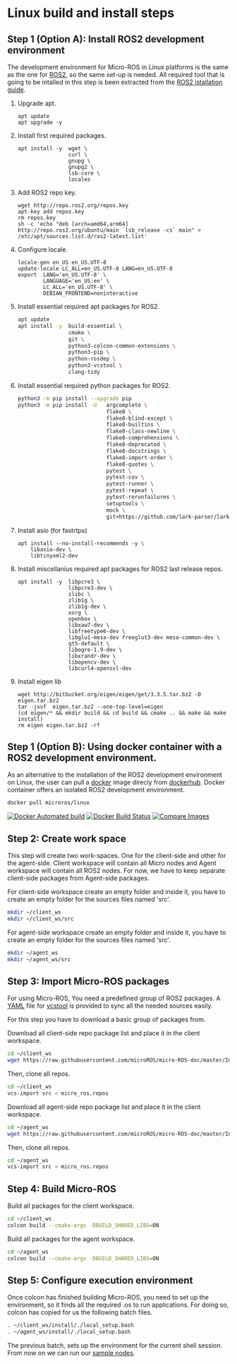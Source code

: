 # Linux build and install steps

## Step 1 (Option A): Install ROS2 development environment

The development environment for Micro-ROS in Linux platforms is the same as the one for [ROS2](https://github.com/ros2/ros2/wiki), so the same set-up is needed.
All required tool that is going to be intalled in this step is been extracted from the [ROS2 istallation guide](https://index.ros.org/doc/ros2/Linux-Install-Debians/).

1. Upgrade apt.
    ``` 
    apt update
    apt upgrade -y
    ```

1. Install first required packages.
    ```shell
    apt install -y  wget \
                    curl \
                    gnupg \
                    gnupg2 \
                    lsb-core \
                    locales
    ```

1. Add ROS2 repo key.
    ```
    wget http://repo.ros2.org/repos.key 
    apt-key add repos.key 
    rm repos.key 
    sh -c 'echo "deb [arch=amd64,arm64] http://repo.ros2.org/ubuntu/main `lsb_release -cs` main" > /etc/apt/sources.list.d/ros2-latest.list'
    ```

1. Configure locale.
    ```
    locale-gen en_US en_US.UTF-8 
    update-locale LC_ALL=en_US.UTF-8 LANG=en_US.UTF-8 
    export  LANG='en_US.UTF-8' \
            LANGUAGE='en_US:en' \
            LC_ALL='en_US.UTF-8' \
            DEBIAN_FRONTEND=noninteractive
    ```

1. Install essential required apt packages for ROS2.
    ```bash
    apt update
    apt install -y  build-essential \
                    cmake \
                    git \
                    python3-colcon-common-extensions \
                    python3-pip \
                    python-rosdep \
                    python3-vcstool \
                    clang-tidy
    ```

1. Install essential required python packages for ROS2.
    ```bash 
    python3 -m pip install --upgrade pip
    python3 -m pip install -U   argcomplete \
                                flake8 \
                                flake8-blind-except \
                                flake8-builtins \
                                flake8-class-newline \
                                flake8-comprehensions \
                                flake8-deprecated \
                                flake8-docstrings \
                                flake8-import-order \
                                flake8-quotes \
                                pytest \
                                pytest-cov \
                                pytest-runner \
                                pytest-repeat \
                                pytest-rerunfailures \
                                setuptools \
                                mock \
                                git+https://github.com/lark-parser/lark.git@0.7b
    ```



1. Install asio (for fastrtps)
    ```
    apt install --no-install-recommends -y \
        libasio-dev \
        libtinyxml2-dev
    ```

1. Install miscellanius required apt packages for ROS2 last release repos.
    ```
    apt install -y  libpcre3 \
                    libpcre3-dev \
                    zlibc \
                    zlib1g \
                    zlib1g-dev \
                    xorg \
                    openbox \
                    libxaw7-dev \
                    libfreetype6-dev \
                    libglu1-mesa-dev freeglut3-dev mesa-common-dev \
                    qt5-default \
                    libogre-1.9-dev \
                    libxrandr-dev \
                    libopencv-dev \
                    libcurl4-openssl-dev
    ```

1. Install eigen lib
    ```
    wget http://bitbucket.org/eigen/eigen/get/3.3.5.tar.bz2 -O eigen.tar.bz2
    tar -jxvf  eigen.tar.bz2 --one-top-level=eigen
    (cd eigen/* && mkdir build && cd build && cmake .. && make && make install)
    rm eigen eigen.tar.bz2 -rf
    ```

## Step 1 (Option B): Using docker container with a ROS2 development environment.

As an alternative to the installation of the ROS2 development environment on Linux, the user can pull a [docker](https://docs.docker.com/install/linux/docker-ce/ubuntu/) image direcly from [dockerhub](https://hub.docker.com/).
Docker container offers an isolated ROS2 development environment.

```bash
docker pull microros/linux
```
[![Docker Automated build](https://img.shields.io/docker/automated/microros/linux.svg?logo=docker)](https://hub.docker.com/r/microros/linux/)
[![Docker Build Status](https://img.shields.io/docker/build/microros/linux.svg?label=Last%20build)](https://hub.docker.com/r/microros/linux/)
[![Compare Images](https://images.microbadger.com/badges/image/microros/linux.svg)](hhttps://hub.docker.com/r/microros/linux/)

## Step 2: Create work space

This step will create two work-spaces.
One for the client-side and other for the agent-side.
Client workspace will contain all Micro nodes and Agent workspace will contain all ROS2 nodes.
For now, we have to keep separate client-side packages from Agent-side packages.

For client-side workspace create an empty folder and inside it, you have to create an empty folder for the sources files named 'src'.

```bash
mkdir ~/client_ws
mkdir ~/client_ws/src
```

For agent-side workspace create an empty folder and inside it, you have to create an empty folder for the sources files named 'src'.

```bash
mkdir ~/agent_ws
mkdir ~/agent_ws/src
```

## Step 3: Import Micro-ROS packages

For using Micro-ROS, You need a predefined group of ROS2 packages.
A [YAML](http://yaml.org/) file for [vcstool](https://github.com/dirk-thomas/vcstool) is provided to sync all the needed sources easily.

For this step you have to download a basic group of packages from.

Download all client-side repo package list and place it in the client workspace.

```bash
cd ~/client_ws
wget https://raw.githubusercontent.com/microROS/micro-ROS-doc/master/Installation/repos/client_minimum.repos -O micro_ros.repos
```

Then, clone all repos.

```bash
cd ~/client_ws
vcs-import src < micro_ros.repos
```

Download all agent-side repo package list and place it in the client workspace.

```bash
cd ~/agent_ws
wget https://raw.githubusercontent.com/microROS/micro-ROS-doc/master/Installation/repos/agent_minimum.repos -O micro_ros.repos
```

Then, clone all repos.

```bash
cd ~/agent_ws
vcs-import src < micro_ros.repos
```


## Step 4: Build Micro-ROS

Build all packages for the client workspace.

```bash
cd ~/client_ws
colcon build --cmake-args -DBUILD_SHARED_LIBS=ON
```

Build all packages for the agent workspace.

```bash
cd ~/agent_ws
colcon build --cmake-args -DBUILD_SHARED_LIBS=ON
```


## Step 5: Configure execution environment

Once colcon has finished building Micro-ROS, you need to set up the environment, so it finds all the required .os to run applications.
For doing so, colcon has copied for us the following batch files.

```bash
. ~/client_ws/install/./local_setup.bash
. ~/agent_ws/install/./local_setup.bash
```

The previous batch, sets up the environment for the current shell session.
From now on we can run our [sample nodes](https://github.com/microROS/micro-ROS-demos/blob/master/README.md).
